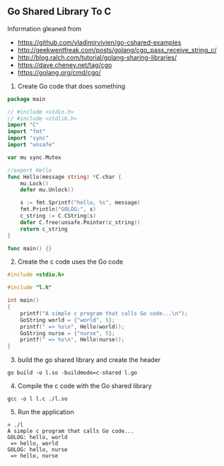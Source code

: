 ## Go Shared Library To C

Information gleaned from
- https://github.com/vladimirvivien/go-cshared-examples
- http://geekwentfreak.com/posts/golang/cgo_pass_receive_string_c/
- http://blog.ralch.com/tutorial/golang-sharing-libraries/
- https://dave.cheney.net/tag/cgo
- https://golang.org/cmd/cgo/

1. Create Go code that does something

```go
package main

// #include <stdio.h>
// #include <stdlib.h>
import "C"
import "fmt"
import "sync"
import "unsafe"

var mu sync.Mutex

//export Hello
func Hello(message string) *C.char {
    mu.Lock()
    defer mu.Unlock()

    s := fmt.Sprintf("hello, %s", message)
    fmt.Println("GOLOG:", s)
    c_string := C.CString(s)
    defer C.free(unsafe.Pointer(c_string))
    return c_string
}

func main() {}
```

2. Create the c code uses the Go code

```c
#include <stdio.h>

#include "l.h"

int main() 
{
    printf("A simple c program that calls Go code...\n");
    GoString world = {"world", 5};
    printf(" => %s\n", Hello(world));
    GoString nurse = {"nurse", 5};
    printf(" => %s\n", Hello(nurse));
}
```

3. build the go shared library and create the header

```shell
go build -o l.so -buildmode=c-shared l.go
```

4. Compile the c code with the Go shared library

```shell
gcc -o l l.c ./l.so
```

5. Run the application

```shell
> ./l
A simple c program that calls Go code...
GOLOG: hello, world
 => hello, world
GOLOG: hello, nurse
 => hello, nurse
```

